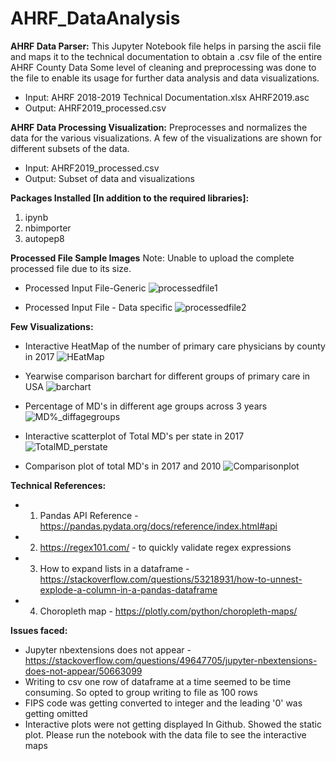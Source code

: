 # AHRF_DataAnalysis

**AHRF Data Parser:**
This Jupyter Notebook file helps in parsing the ascii file and maps it to the technical documentation to obtain a .csv file of the entire AHRF County Data
Some level of cleaning and preprocessing was done to the file to enable its usage for further data analysis and data visualizations.

- Input: AHRF 2018-2019 Technical Documentation.xlsx
           AHRF2019.asc
- Output: AHRF2019_processed.csv

**AHRF Data Processing Visualization:**
Preprocesses and normalizes the data for the various visualizations. A few of the visualizations are shown for different subsets of the data.

- Input: AHRF2019_processed.csv
- Output: Subset of data and visualizations

**Packages Installed [In addition to the required libraries]:**
1. ipynb
2. nbimporter
3. autopep8

**Processed File Sample Images**
Note: Unable to upload the complete processed file due to its size.

* Processed Input File-Generic
![processedfile1](https://user-images.githubusercontent.com/54454914/97843676-b539f780-1cb7-11eb-9649-cfd5f9fc3bb9.JPG)

* Processed Input File - Data specific
![processedfile2](https://user-images.githubusercontent.com/54454914/97843731-cf73d580-1cb7-11eb-9753-a1ddaaf6de99.JPG)

**Few Visualizations:**
* Interactive HeatMap of the number of primary care physicians by county in 2017
![HEatMap](https://user-images.githubusercontent.com/54454914/97842560-c71a9b00-1cb5-11eb-8f38-0c6f0170c03a.JPG)

* Yearwise comparison barchart for different groups of primary care in USA
![barchart](https://user-images.githubusercontent.com/54454914/97842764-237dba80-1cb6-11eb-95bc-01cac36fed64.JPG)

* Percentage of MD's in different age groups across 3 years
![MD%_diffagegroups](https://user-images.githubusercontent.com/54454914/97842878-62ac0b80-1cb6-11eb-9c3d-3fac86321a1c.JPG)

* Interactive scatterplot of Total MD's per state in 2017
![TotalMD_perstate](https://user-images.githubusercontent.com/54454914/97843013-9129e680-1cb6-11eb-95e3-07a92ebfcf8e.JPG)

* Comparison plot of total MD's in 2017 and 2010
![Comparisonplot](https://user-images.githubusercontent.com/54454914/97843124-c1718500-1cb6-11eb-9e04-48efe5cec250.JPG)

**Technical References:** 
* 1.	Pandas API Reference - https://pandas.pydata.org/docs/reference/index.html#api
* 2.	https://regex101.com/  - to quickly validate regex expressions
* 3.	How to expand lists in a dataframe - https://stackoverflow.com/questions/53218931/how-to-unnest-explode-a-column-in-a-pandas-dataframe
* 4.	Choropleth map - https://plotly.com/python/choropleth-maps/

**Issues faced:**
*	Jupyter nbextensions does not appear - https://stackoverflow.com/questions/49647705/jupyter-nbextensions-does-not-appear/50663099
*	Writing to csv one row of dataframe at a time seemed to be time consuming.  So opted to group writing to file as 100 rows
*	FIPS code was getting converted to integer and the leading '0' was getting omitted
*	Interactive plots were not getting displayed In Github. Showed the static plot. Please run the notebook with the data file to see the interactive maps


